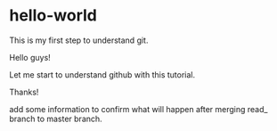 # hello-world
This is my first step to understand git.

Hello guys!

Let me start to understand github with this tutorial.

Thanks!


add some information to confirm what will happen after merging read_ branch to master branch.
